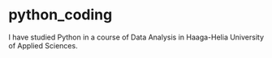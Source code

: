 # python_coding

I have studied Python in a course of Data Analysis in Haaga-Helia University of Applied Sciences.

